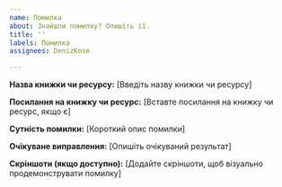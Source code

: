 ```yaml
---
name: Помилка
about: Знайшли помилку? Опишіть її.
title: ''
labels: Помилка
assignees: DenizKose

---
```


**Назва книжки чи ресурсу:**
[Введіть назву книжки чи ресурсу]

**Посилання на книжку чи ресурс:**
[Вставте посилання на книжку чи ресурс, якщо є]

**Сутність помилки:**
[Короткий опис помилки]

**Очікуване виправлення:**
[Опишіть очікуваний результат]

**Скріншоти (якщо доступно):**
[Додайте скріншоти, щоб візуально продемонструвати помилку]

